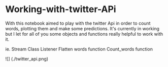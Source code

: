# Working-with-twitter-APi

With this notebook aimed to play with the twitter Api in order to count words, plotting them and make some predictions. It's currently in working 
but I let for all of you some objects and functions really helpful to work with it.

ie. Stream Class Listener 
Flatten words function
Count_words function

![] (./twitter_api.png)
